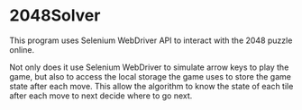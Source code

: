# 2048Solver

This program uses Selenium WebDriver API to interact with the 2048 puzzle online. 

Not only does it use Selenium WebDriver to simulate arrow keys to play the game, but also to access
the local storage the game uses to store the game state after each move. This allow the algorithm to
know the state of each tile after each move to next decide where to go next. 
